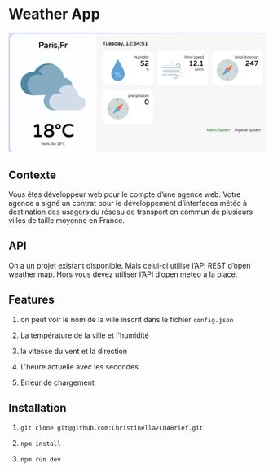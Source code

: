 # Weather App
![Alt img](/public/icons/weatherApp.png)

## Contexte
Vous êtes développeur web pour le compte d’une agence web. Votre agence a signé un contrat pour le développement d’interfaces météo à destination des usagers du réseau de transport en commun de plusieurs villes de taille moyenne en France.

## API
On a un projet existant disponible. Mais celui-ci utilise l’API REST d’open weather map. Hors vous devez utiliser l’API d’open meteo à la place.

## Features

1. on peut voir le nom de la ville inscrit dans le fichier `config.json`

2. La température de la ville et l'humidité

3. la vitesse du vent et la direction

4. L'heure actuelle avec les secondes 

5. Erreur de chargement

## Installation

1. `git clone git@github.com:Christinella/CDABrief.git`

2. `npm install`

3. `npm run dev`
